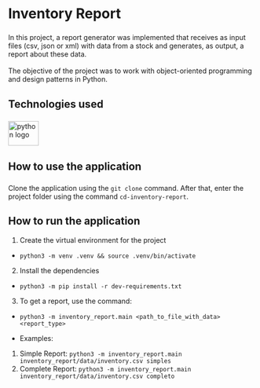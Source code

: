 <h1 align="left">Inventory Report</h1>

###

<p align="left">In this project, a report generator was implemented that receives as input files (csv, json or xml) with data from a stock and generates, as output, a report about these data.<br><br>The objective of the project was to work with object-oriented programming and design patterns in Python.</p>

###

<h2 align="left">Technologies used</h2>

###

<div align="left">
  <img src="https://cdn.jsdelivr.net/gh/devicons/devicon/icons/python/python-original.svg" height="50" width="62" alt="python logo"  />
</div>

###

<h2 align="left">How to use the application</h2>

###

Clone the application using the `git clone` command. After that, enter the project folder using the command `cd-inventory-report`.

###

<h2 align="left">How to run the application</h2>

1. Create the virtual environment for the project
- `python3 -m venv .venv && source .venv/bin/activate`

2. Install the dependencies
- `python3 -m pip install -r dev-requirements.txt`

3. To get a report, use the command:
- `python3 -m inventory_report.main <path_to_file_with_data> <report_type>`

- Examples:
1. Simple Report: `python3 -m inventory_report.main inventory_report/data/inventory.csv simples`
2. Complete Report: `python3 -m inventory_report.main inventory_report/data/inventory.csv completo`

###
